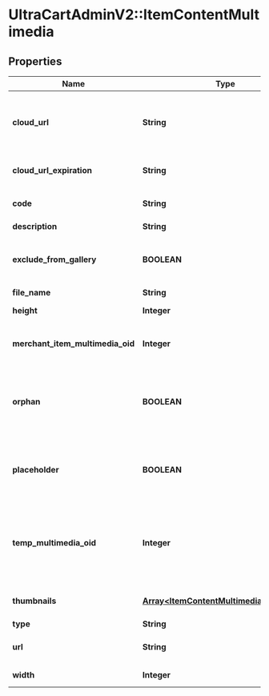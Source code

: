 # UltraCartAdminV2::ItemContentMultimedia

## Properties
Name | Type | Description | Notes
------------ | ------------- | ------------- | -------------
**cloud_url** | **String** | URL where the image can be downloaded from the cloud | [optional] 
**cloud_url_expiration** | **String** | Expiration date of the cloud URL | [optional] 
**code** | **String** | Code assigned to the file | [optional] 
**description** | **String** | Description | [optional] 
**exclude_from_gallery** | **BOOLEAN** | True to exclude from multimedia gallery | [optional] 
**file_name** | **String** | File name | [optional] 
**height** | **Integer** | Height of the image | [optional] 
**merchant_item_multimedia_oid** | **Integer** | Item multimedia object identifier | [optional] 
**orphan** | **BOOLEAN** | True if the multimedia is an orphan of the active StoreFront themes | [optional] 
**placeholder** | **BOOLEAN** | True if the object is a place holder that can be populated | [optional] 
**temp_multimedia_oid** | **Integer** | Temporary multimedia object identifier assigned if uploading new multimedia | [optional] 
**thumbnails** | [**Array&lt;ItemContentMultimediaThumbnail&gt;**](ItemContentMultimediaThumbnail.md) | Thumbnails of this image | [optional] 
**type** | **String** | Type of file | [optional] 
**url** | **String** | URL to download file | [optional] 
**width** | **Integer** | Width of the image | [optional] 


